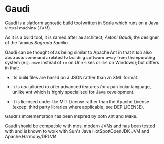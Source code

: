 Gaudi
=====

Gaudi is a platform agnostic build tool
written in Scala which runs on a Java virtual machine (JVM).

As it is a build tool, it is named after an architect, *Antoni Gaudi*;
the designer of the famous *Sagrada Familia*.

Gaudi can be thought of as being similar to
Apache Ant in that it *too* also abstracts commands related
to building software away from the operating system 
(e.g. `rmve` instead of `rm` on Unix-likes or `del` on Windows); 
but differs in that:

- Its build files are based on a JSON rather than an XML format.

- It is *not* tailored to offer advanced features for a particular
  language, unlike Ant which is highly specialised for Java development.

- It is licensed under the MIT License rather than the Apache License
  (except third party libraries where applicable, see DEP.LICENSE).

Gaudi's implementation has been inspired by both Ant and Make.

Gaudi should be compatible with most modern JVMs
and has been tested with and is known to work
with Sun's Java HotSpot/OpenJDK JVM and Apache Harmony/DRLVM.
